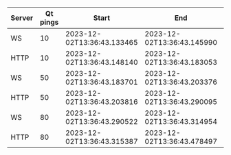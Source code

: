 | Server | Qt pings | Start                      | End                        | Duration       |
|--------|----------|----------------------------|----------------------------|----------------|
| WS     | 10       | 2023-12-02T13:36:43.133465 | 2023-12-02T13:36:43.145990 | 0:00:00.012525 |
| HTTP   | 10       | 2023-12-02T13:36:43.148140 | 2023-12-02T13:36:43.183053 | 0:00:00.034913 |
| WS     | 50       | 2023-12-02T13:36:43.183701 | 2023-12-02T13:36:43.203376 | 0:00:00.019675 |
| HTTP   | 50       | 2023-12-02T13:36:43.203816 | 2023-12-02T13:36:43.290095 | 0:00:00.086279 |
| WS     | 80       | 2023-12-02T13:36:43.290522 | 2023-12-02T13:36:43.314954 | 0:00:00.024432 |
| HTTP   | 80       | 2023-12-02T13:36:43.315387 | 2023-12-02T13:36:43.478497 | 0:00:00.163110 |